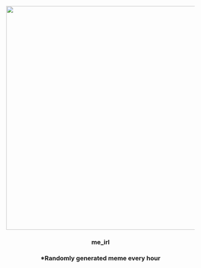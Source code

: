 <p align="center">
        <img src="https://i.redd.it/hrh6b2v81sp81.jpg" width="600" height="600">
        </p>
        <h3 align="center">me_irl</h3>
        <h3 align="center">*Randomly generated meme every hour</h3>
    